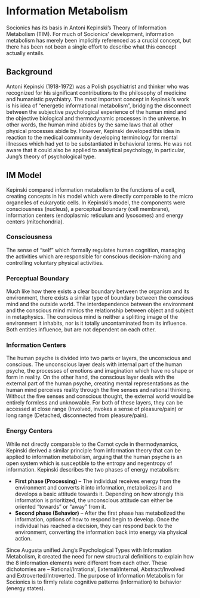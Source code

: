 # Information Metabolism

Socionics has its basis in Antoni Kepinski’s Theory of Information Metabolism \(TIM\). For much of Socionics’ development, information metabolism has merely been implicitly referenced as a crucial concept, but there has been not been a single effort to describe what this concept actually entails.

## Background 

Antoni Kepinski \(1918-1972\) was a Polish psychiatrist and thinker who was recognized for his significant contributions to the philosophy of medicine and humanistic psychiatry. The most important concept in Kepinski’s work is his idea of “energetic informational metabolism”, bridging the disconnect between the subjective psychological experience of the human mind and the objective biological and thermodynamic processes in the universe. In other words, the human mind abides by the same laws that all other physical processes abide by. However, Kepinski developed this idea in reaction to the medical community developing terminology for mental illnesses which had yet to be substantiated in behavioral terms. He was not aware that it could also be applied to analytical psychology, in particular, Jung’s theory of psychological type. 

## IM Model

Kepinski compared information metabolism to the functions of a cell, creating concepts in his model which were directly comparable to the micro organelles of eukaryotic cells. In Kepinski’s model, the components were consciousness \(nucleus\), a perceptual boundary \(cell membrane\), information centers \(endoplasmic reticulum and lysosomes\) and energy centers \(mitochondria\). 

### Consciousness

The sense of “self” which formally regulates human cognition, managing the activities which are responsible for conscious decision-making and controlling voluntary physical activities. 

### Perceptual Boundary

Much like how there exists a clear boundary between the organism and its environment, there exists a similar type of boundary between the conscious mind and the outside world. The interdependence between the environment and the conscious mind mimics the relationship between object and subject in metaphysics. The conscious mind is neither a splitting image of the environment it inhabits, nor is it totally uncontaminated from its influence. Both entities influence, but are not dependent on each other.

### Information Centers

The human psyche is divided into two parts or layers, the unconscious and conscious. The unconscious layer deals with internal part of the human psyche, the processes of emotions and imagination which have no shape or form in reality. On the other hand, the conscious layer deals with the external part of the human psyche, creating mental representations as the human mind perceives reality through the five senses and rational thinking. Without the five senses and conscious thought, the external world would be entirely formless and unknowable. For both of these layers, they can be accessed at close range \(Involved, invokes a sense of pleasure/pain\) or long range \(Detached, disconnected from pleasure/pain\).

### Energy Centers

While not directly comparable to the Carnot cycle in thermodynamics, Kepinski derived a similar principle from information theory that can be applied to information metabolism, arguing that the human psyche is an open system which is susceptible to the entropy and negentropy of information. Kepinski describes the two phases of energy metabolism: 

* **First phase \(Processing\)** – The individual receives energy from the environment and converts it into information, metabolizes it and develops a basic attitude towards it. Depending on how strongly this information is prioritized, the unconscious attitude can either be oriented “towards” or “away” from it.
* **Second phase \(Behavior\)** – After the first phase has metabolized the information, options of how to respond begin to develop. Once the individual has reached a decision, they can respond back to the environment, converting the information back into energy via physical action. 

Since Augusta unified Jung’s Psychological Types with Information Metabolism, it created the need for new structural definitions to explain how the 8 information elements were different from each other. These dichotomies are – Rational/Irrational, External/Internal, Abstract/Involved and Extroverted/Introverted. The purpose of Information Metabolism for Socionics is to firmly relate cognitive patterns \(information\) to behavior \(energy states\).

